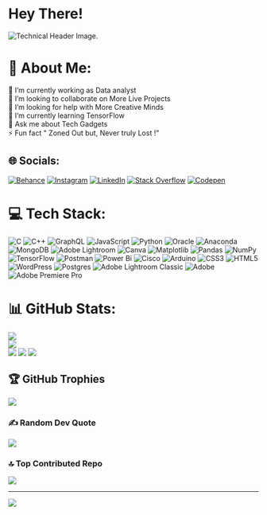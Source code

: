 # Hey There! 
![Technical Header Image](https://github.com/VEDAANT711/VEDAANT711/blob/main/GIT.png?raw=true).
# 💫 About Me:
🔭 I’m currently working as Data analyst<br>👯 I’m looking to collaborate on More Live Projects<br>🤝 I’m looking for help with More Creative Minds<br>🌱 I’m currently learning TensorFlow<br>💬 Ask me about Tech Gadgets<br>⚡ Fun fact " Zoned Out but, Never truly Lost !"


## 🌐 Socials:
[![Behance](https://img.shields.io/badge/Behance-1769ff?logo=behance&logoColor=white)](https://behance.net/vedantgaikwad) [![Instagram](https://img.shields.io/badge/Instagram-%23E4405F.svg?logo=Instagram&logoColor=white)](https://instagram.com/Vedaant07) [![LinkedIn](https://img.shields.io/badge/LinkedIn-%230077B5.svg?logo=linkedin&logoColor=white)](https://linkedin.com/in/vedantgaikwad7) [![Stack Overflow](https://img.shields.io/badge/-Stackoverflow-FE7A16?logo=stack-overflow&logoColor=white)](https://stackoverflow.com/users/24815781) [![Codepen](https://img.shields.io/badge/Codepen-000000?style=for-the-badge&logo=codepen&logoColor=white)](https://codepen.io/Vedant-Gaikwad-the-animator) 

# 💻 Tech Stack:
![C](https://img.shields.io/badge/c-%2300599C.svg?style=plastic&logo=c&logoColor=white) ![C++](https://img.shields.io/badge/c++-%2300599C.svg?style=plastic&logo=c%2B%2B&logoColor=white) ![GraphQL](https://img.shields.io/badge/-GraphQL-E10098?style=plastic&logo=graphql&logoColor=white) ![JavaScript](https://img.shields.io/badge/javascript-%23323330.svg?style=plastic&logo=javascript&logoColor=%23F7DF1E) ![Python](https://img.shields.io/badge/python-3670A0?style=plastic&logo=python&logoColor=ffdd54) ![Oracle](https://img.shields.io/badge/Oracle-F80000?style=plastic&logo=oracle&logoColor=white) ![Anaconda](https://img.shields.io/badge/Anaconda-%2344A833.svg?style=plastic&logo=anaconda&logoColor=white) ![MongoDB](https://img.shields.io/badge/MongoDB-%234ea94b.svg?style=plastic&logo=mongodb&logoColor=white) ![Adobe Lightroom](https://img.shields.io/badge/Adobe%20Lightroom-31A8FF.svg?style=plastic&logo=Adobe%20Lightroom&logoColor=white) ![Canva](https://img.shields.io/badge/Canva-%2300C4CC.svg?style=plastic&logo=Canva&logoColor=white) ![Matplotlib](https://img.shields.io/badge/Matplotlib-%23ffffff.svg?style=plastic&logo=Matplotlib&logoColor=black) ![Pandas](https://img.shields.io/badge/pandas-%23150458.svg?style=plastic&logo=pandas&logoColor=white) ![NumPy](https://img.shields.io/badge/numpy-%23013243.svg?style=plastic&logo=numpy&logoColor=white) ![TensorFlow](https://img.shields.io/badge/TensorFlow-%23FF6F00.svg?style=plastic&logo=TensorFlow&logoColor=white) ![Postman](https://img.shields.io/badge/Postman-FF6C37?style=plastic&logo=postman&logoColor=white) ![Power Bi](https://img.shields.io/badge/power_bi-F2C811?style=plastic&logo=powerbi&logoColor=black) ![Cisco](https://img.shields.io/badge/cisco-%23049fd9.svg?style=plastic&logo=cisco&logoColor=black) ![Arduino](https://img.shields.io/badge/-Arduino-00979D?style=plastic&logo=Arduino&logoColor=white) ![CSS3](https://img.shields.io/badge/css3-%231572B6.svg?style=plastic&logo=css3&logoColor=white) ![HTML5](https://img.shields.io/badge/html5-%23E34F26.svg?style=plastic&logo=html5&logoColor=white) ![WordPress](https://img.shields.io/badge/WordPress-%23117AC9.svg?style=plastic&logo=WordPress&logoColor=white) ![Postgres](https://img.shields.io/badge/postgres-%23316192.svg?style=plastic&logo=postgresql&logoColor=white) ![Adobe Lightroom Classic](https://img.shields.io/badge/Adobe%20Lightroom%20Classic-31A8FF.svg?style=plastic&logo=Adobe%20Lightroom%20Classic&logoColor=white) ![Adobe](https://img.shields.io/badge/adobe-%23FF0000.svg?style=plastic&logo=adobe&logoColor=white) ![Adobe Premiere Pro](https://img.shields.io/badge/Adobe%20Premiere%20Pro-9999FF.svg?style=plastic&logo=Adobe%20Premiere%20Pro&logoColor=white)
# 📊 GitHub Stats:
![](https://github-readme-stats.vercel.app/api?username=VEDAANT711&theme=dark&hide_border=true&include_all_commits=true&count_private=true)<br/>
![](https://github-readme-streak-stats.herokuapp.com/?user=VEDAANT711&theme=dark&hide_border=true)<br/>
![](https://github-readme-stats.vercel.app/api/top-langs/?username=VEDAANT711&theme=dark&hide_border=true&include_all_commits=true&count_private=true&layout=compact)
[![](https://visitcount.itsvg.in/api?id=vedant711&label=Profile%20Views&icon=1&pretty=true)](https://visitcount.itsvg.in)
[![](https://visitcount.itsvg.in/api?id=vedant711&label=Profile%20Views&icon=1&pretty=true)](https://visitcount.itsvg.in)

## 🏆 GitHub Trophies
![](https://github-profile-trophy.vercel.app/?username=VEDAANT711&theme=onedark&no-frame=false&no-bg=false&margin-w=4)

### ✍️ Random Dev Quote
![](https://quotes-github-readme.vercel.app/api?type=vetical&theme=tokyonight)

### 🔝 Top Contributed Repo
![](https://github-contributor-stats.vercel.app/api?username=VEDAANT711&limit=5&theme=dark&combine_all_yearly_contributions=true)



---
[![](https://visitcount.itsvg.in/api?id=VEDAANT711&icon=2&color=0)](https://visitcount.itsvg.in)

